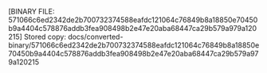 [BINARY FILE: 571066c6ed2342de2b700732374588eafdc121064c76849b8a18850e70450b9a4404c578876addb3fea908498b2e47e20aba68447ca29b579a979a120215]
Stored copy: docs/converted-binary/571066c6ed2342de2b700732374588eafdc121064c76849b8a18850e70450b9a4404c578876addb3fea908498b2e47e20aba68447ca29b579a979a120215
